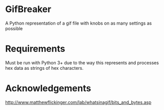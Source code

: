 # GifBreaker
A Python representation of a gif file with knobs on as many settings as possible

# Requirements
Must be run with Python 3+ due to the way this represents and processes hex data 
as strings of hex characters.

# Acknowledgements
http://www.matthewflickinger.com/lab/whatsinagif/bits_and_bytes.asp
